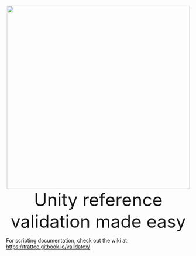 <p align="center">
  <img src="https://user-images.githubusercontent.com/31132987/174495526-fb2e9da5-faa1-4d29-8735-8cd8dfe4d1e1.png" width=500>
  <br>
  <font size="40"> Unity reference validation made easy </font>
</p>

For scripting documentation, check out the wiki at: https://tratteo.gitbook.io/validatox/